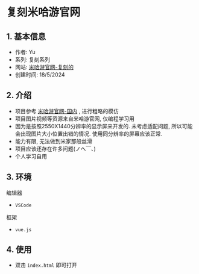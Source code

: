 # 复刻米哈游官网

## 1. 基本信息

- 作者: Yu
- 系列: 复刻系列
- 网站: [米哈游官网-复刻的](https://gmcy2020.github.io/Reprint-MiHoYo-Web/)
- 创建时间: 18/5/2024

## 2. 介绍

- 项目参考 [米哈游官网-国内](https://www.mihoyo.com) , 进行粗略的模仿
- 项目图片视频等资源来自米哈游官网, 仅编程学习用
- 因为是按照2550X1440分辨率的显示屏来开发的. 未考虑适配问题, 所以可能会出现图片大小位置出错的情况. 使用同分辨率的屏幕应该正常.
- 能力有限, 无法做到米家那般丝滑
- 项目应该还存在许多问题(ノへ￣、)
- 个人学习自用

## 3. 环境

编辑器
- `VSCode`

框架
- `vue.js`

## 4. 使用

- 双击 `index.html` 即可打开


